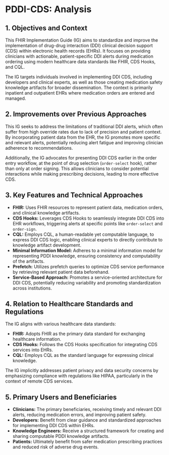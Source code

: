 # PDDI-CDS: Analysis

## 1. Objectives and Context

This FHIR Implementation Guide (IG) aims to standardize and improve the implementation of drug-drug interaction (DDI) clinical decision support (CDS) within electronic health records (EHRs). It focuses on providing clinicians with actionable, patient-specific DDI alerts during medication ordering using modern healthcare data standards like FHIR, CDS Hooks, and CQL. 

The IG targets individuals involved in implementing DDI CDS, including developers and clinical experts, as well as those creating medication safety knowledge artifacts for broader dissemination. The context is primarily inpatient and outpatient EHRs where medication orders are entered and managed.

## 2. Improvements over Previous Approaches

This IG seeks to address the limitations of traditional DDI alerts, which often suffer from high override rates due to lack of precision and patient context. By incorporating patient data from the EHR, the IG promotes more specific and relevant alerts, potentially reducing alert fatigue and improving clinician adherence to recommendations. 

Additionally, the IG advocates for presenting DDI CDS earlier in the order entry workflow, at the point of drug selection (`order-select` hook), rather than only at order signing. This allows clinicians to consider potential interactions while making prescribing decisions, leading to more effective CDS.

## 3. Key Features and Technical Approaches

- **FHIR:** Uses FHIR resources to represent patient data, medication orders, and clinical knowledge artifacts.
- **CDS Hooks:** Leverages CDS Hooks to seamlessly integrate DDI CDS into EHR workflows, triggering alerts at specific points like `order-select` and `order-sign`.
- **CQL:** Employs CQL, a human-readable yet computable language, to express DDI CDS logic, enabling clinical experts to directly contribute to knowledge artifact development.
- **Minimal Information Model:** Adheres to a minimal information model for representing PDDI knowledge, ensuring consistency and computability of the artifacts.
- **Prefetch:** Utilizes prefetch queries to optimize CDS service performance by retrieving relevant patient data beforehand.
- **Service-Based Approach:** Promotes a service-oriented architecture for DDI CDS, potentially reducing variability and promoting standardization across institutions.

## 4. Relation to Healthcare Standards and Regulations

The IG aligns with various healthcare data standards:

- **FHIR:**  Adopts FHIR as the primary data standard for exchanging healthcare information.
- **CDS Hooks:** Follows the CDS Hooks specification for integrating CDS services into EHRs.
- **CQL:**  Employs CQL as the standard language for expressing clinical knowledge.

The IG implicitly addresses patient privacy and data security concerns by emphasizing compliance with regulations like HIPAA, particularly in the context of remote CDS services.

## 5. Primary Users and Beneficiaries

- **Clinicians:** The primary beneficiaries, receiving timely and relevant DDI alerts, reducing medication errors, and improving patient safety.
- **Developers:**  Benefit from clear guidance and standardized approaches for implementing DDI CDS within EHRs.
- **Knowledge Engineers:** Receive a structured framework for creating and sharing computable PDDI knowledge artifacts.
- **Patients:** Ultimately benefit from safer medication prescribing practices and reduced risk of adverse drug events.
